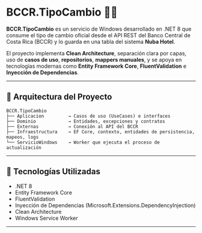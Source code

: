 # BCCR.TipoCambio 🏦🔄

**BCCR.TipoCambio** es un servicio de Windows desarrollado en .NET 8 que consume el tipo de cambio oficial desde el API REST del Banco Central de Costa Rica (BCCR) y lo guarda en una tabla del sistema **Nuba Hotel**.

El proyecto implementa **Clean Architecture**, separación clara por capas, uso de **casos de uso**, **repositorios**, **mappers manuales**, y se apoya en tecnologías modernas como **Entity Framework Core**, **FluentValidation** e **Inyección de Dependencias**.

---

## 🧱 Arquitectura del Proyecto

```
BCCR.TipoCambio
├── Aplicacion         → Casos de uso (UseCases) e interfaces
├── Dominio            → Entidades, excepciones y contratos
├── Externas           → Conexión al API del BCCR
├── Infraestructura    → EF Core, contexto, entidades de persistencia, mapeos, logs
└── ServicioWindows    → Worker que ejecuta el proceso de actualización
```

---

## 🚀 Tecnologías Utilizadas

* .NET 8
* Entity Framework Core
* FluentValidation
* Inyección de Dependencias (Microsoft.Extensions.DependencyInjection)
* Clean Architecture
* Windows Service Worker

---

